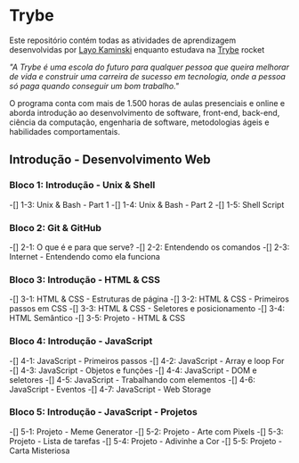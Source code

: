 # Trybe

Este repositório contém todas as atividades de aprendizagem desenvolvidas por [Layo Kaminski](https://www.linkedin.com/in/layo-kaminski/) enquanto estudava na [Trybe](https://www.betrybe.com/) rocket

*"A Trybe é uma escola do futuro para qualquer pessoa que queira melhorar de vida e construir uma carreira de sucesso em tecnologia, onde a pessoa só paga quando conseguir um bom trabalho."*

O programa conta com mais de 1.500 horas de aulas presenciais e online e aborda introdução ao desenvolvimento de software, front-end, back-end, ciência da computação, engenharia de software, metodologias ágeis e habilidades comportamentais.

## Introdução - Desenvolvimento Web

### Bloco 1: Introdução - Unix & Shell

-[] 1-3: Unix & Bash - Part 1
-[] 1-4: Unix & Bash - Part 2
-[] 1-5: Shell Script

### Bloco 2: Git & GitHub

-[] 2-1: O que é e para que serve?
-[] 2-2: Entendendo os comandos
-[] 2-3: Internet - Entendendo como ela funciona

### Bloco 3: Introdução - HTML & CSS

-[] 3-1: HTML & CSS - Estruturas de página
-[] 3-2: HTML & CSS - Primeiros passos em CSS
-[] 3-3: HTML & CSS - Seletores e posicionamento
-[] 3-4: HTML Semântico
-[] 3-5: Projeto - HTML & CSS

### Bloco 4: Introdução - JavaScript

-[] 4-1: JavaScript - Primeiros passos
-[] 4-2: JavaScript - Array e loop For
-[] 4-3: JavaScript - Objetos e funções
-[] 4-4: JavaScript - DOM e seletores
-[] 4-5: JavaScript - Trabalhando com elementos
-[] 4-6: JavaScript - Eventos
-[] 4-7: JavaScript - Web Storage

### Bloco 5: Introdução - JavaScript - Projetos

-[] 5-1: Projeto - Meme Generator
-[] 5-2: Projeto - Arte com Pixels
-[] 5-3: Projeto - Lista de tarefas
-[] 5-4: Projeto - Adivinhe a Cor
-[] 5-5: Projeto - Carta Misteriosa